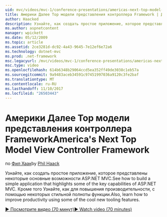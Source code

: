 ```yaml
---
uid: mvc/videos/mvc-1/conference-presentations/americas-next-top-model-view-controller-framework
title: Америки Далее Top модели представления контроллера Framework | Документы Microsoft
author: Haacked
description: Узнайте, как создать простое приложение, которое представлены некоторые основные возможности ASP.NET MVC. Кроме того, узнайте, как повысить производительность, с помощью некоторых...
ms.author: aspnetcontent
manager: wpickett
ms.date: 05/12/2009
ms.topic: article
ms.assetid: 2ce3281d-dc92-4a43-9645-7e12ef6e72a6
ms.technology: dotnet-mvc
ms.prod: .net-framework
msc.legacyurl: /mvc/videos/mvc-1/conference-presentations/americas-next-top-model-view-controller-framework
msc.type: video
ms.openlocfilehash: 614b6348b29064ccd5ea352ff49de3038c1eb57a
ms.sourcegitcommit: 9a9483aceb34591c97451997036a9120c3fe2baf
ms.translationtype: MT
ms.contentlocale: ru-RU
ms.lasthandoff: 11/10/2017
ms.locfileid: "26503443"
---
```

<a name="americas-next-top-model-view-controller-framework"></a><span data-ttu-id="8f986-104">Америки Далее Top модели представления контроллера Framework</span><span class="sxs-lookup"><span data-stu-id="8f986-104">America's Next Top Model View Controller Framework</span></span>
====================
<span data-ttu-id="8f986-105">по [Фил Хаак](https://github.com/Haacked)</span><span class="sxs-lookup"><span data-stu-id="8f986-105">by [Phil Haack](https://github.com/Haacked)</span></span>

<span data-ttu-id="8f986-106">Узнайте, как создать простое приложение, которое представлены некоторые основные возможности ASP.NET MVC.</span><span class="sxs-lookup"><span data-stu-id="8f986-106">See how to build a simple application that highlights some of the key capabilities of ASP.NET MVC.</span></span> <span data-ttu-id="8f986-107">Кроме того Узнайте, как для повышения производительности, с помощью некоторых стильной полноты функции.</span><span class="sxs-lookup"><span data-stu-id="8f986-107">Also, learn how to improve productivity using some of the cool new tooling features.</span></span>

[<span data-ttu-id="8f986-108">&#9654; Посмотрите видео (70 минут)</span><span class="sxs-lookup"><span data-stu-id="8f986-108">&#9654; Watch video (70 minutes)</span></span>](https://channel9.msdn.com/Blogs/ASP-NET-Site-Videos/americas-next-top-model-view-controller-framework)
